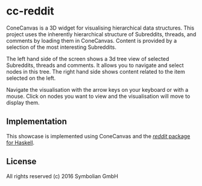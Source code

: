 # cc-reddit

ConeCanvas is a 3D widget for visualising hierarchical data structures. This project uses the inherently hierarchical structure of Subreddits, threads, and comments by loading them in ConeCanvas. Content is provided by a selection of the most interesting Subreddits.

The left hand side of the screen shows a 3d tree view of selected Subreddits, threads and comments. It allows you to navigate and select nodes in this tree. The right hand side shows content related to the item selected on the left.

Navigate the visualisation with the arrow keys on your keyboard or with a mouse. Click on nodes you want to view and the visualisation will move to display them.

## Implementation

This showcase is implemented using ConeCanvas and the [*reddit* package for Haskell][1]. 

## License

All rights reserved (c) 2016 Symbolian GmbH

[1]: https://hackage.haskell.org/package/reddit
